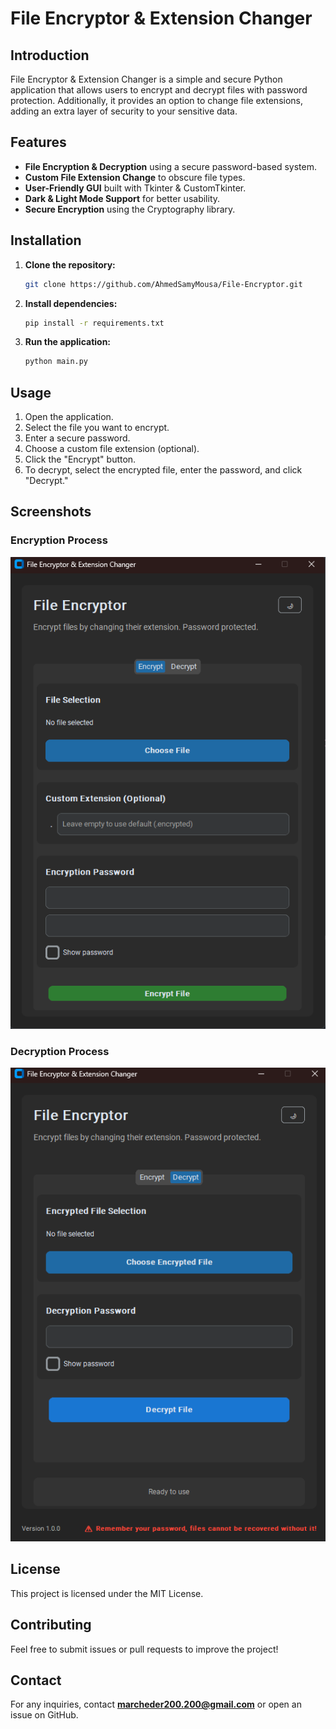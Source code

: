 # File Encryptor & Extension Changer

## Introduction
File Encryptor & Extension Changer is a simple and secure Python application that allows users to encrypt and decrypt files with password protection. Additionally, it provides an option to change file extensions, adding an extra layer of security to your sensitive data.

## Features
- **File Encryption & Decryption** using a secure password-based system.
- **Custom File Extension Change** to obscure file types.
- **User-Friendly GUI** built with Tkinter & CustomTkinter.
- **Dark & Light Mode Support** for better usability.
- **Secure Encryption** using the Cryptography library.

## Installation
1. **Clone the repository:**
   ```sh
   git clone https://github.com/AhmedSamyMousa/File-Encryptor.git 
   ```

2. **Install dependencies:**
   ```sh
   pip install -r requirements.txt
   ```

3. **Run the application:**
   ```sh
   python main.py
   ```

## Usage
1. Open the application.
2. Select the file you want to encrypt.
3. Enter a secure password.
4. Choose a custom file extension (optional).
5. Click the "Encrypt" button.
6. To decrypt, select the encrypted file, enter the password, and click "Decrypt."

## Screenshots
### **Encryption Process**
![Main Interface](Encryption.png)

### **Decryption Process**
![Encryption Process](Decryption.png)

## License
This project is licensed under the MIT License.

## Contributing
Feel free to submit issues or pull requests to improve the project!

## Contact
For any inquiries, contact **marcheder200.200@gmail.com** or open an issue on GitHub.

